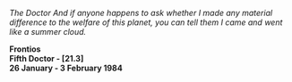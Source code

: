 _The Doctor_ _And if anyone happens to ask whether I made any material difference to the welfare of this planet, you can tell them I came and went like a summer cloud._

**Frontios  
Fifth Doctor - [21.3]  
26 January - 3 February 1984**
